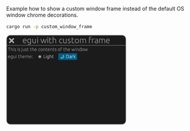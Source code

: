 Example how to show a custom window frame instead of the default OS window chrome decorations.

```sh
cargo run -p custom_window_frame
```

![](screenshot.png)
